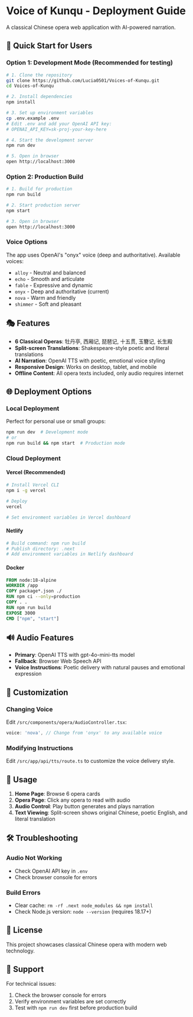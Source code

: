 # Voice of Kunqu - Deployment Guide

A classical Chinese opera web application with AI-powered narration.

## 🚀 Quick Start for Users

### Option 1: Development Mode (Recommended for testing)
```bash
# 1. Clone the repository
git clone https://github.com/Lucia0501/Voices-of-Kunqu.git
cd Voices-of-Kunqu

# 2. Install dependencies
npm install

# 3. Set up environment variables
cp .env.example .env
# Edit .env and add your OpenAI API key:
# OPENAI_API_KEY=sk-proj-your-key-here

# 4. Start the development server
npm run dev

# 5. Open in browser
open http://localhost:3000
```

### Option 2: Production Build
```bash
# 1. Build for production
npm run build

# 2. Start production server
npm start

# 3. Open in browser
open http://localhost:3000
```

### Voice Options
The app uses OpenAI's "onyx" voice (deep and authoritative). Available voices:
- `alloy` - Neutral and balanced
- `echo` - Smooth and articulate  
- `fable` - Expressive and dynamic
- `onyx` - Deep and authoritative (current)
- `nova` - Warm and friendly
- `shimmer` - Soft and pleasant

## 🎭 Features

- **6 Classical Operas**: 牡丹亭, 西厢记, 琵琶记, 十五贯, 玉簪记, 长生殿
- **Split-screen Translations**: Shakespeare-style poetic and literal translations
- **AI Narration**: OpenAI TTS with poetic, emotional voice styling
- **Responsive Design**: Works on desktop, tablet, and mobile
- **Offline Content**: All opera texts included, only audio requires internet

## 🌐 Deployment Options

### Local Deployment
Perfect for personal use or small groups:
```bash
npm run dev  # Development mode
# or
npm run build && npm start  # Production mode
```

### Cloud Deployment

#### Vercel (Recommended)
```bash
# Install Vercel CLI
npm i -g vercel

# Deploy
vercel

# Set environment variables in Vercel dashboard
```

#### Netlify
```bash
# Build command: npm run build
# Publish directory: .next
# Add environment variables in Netlify dashboard
```

#### Docker
```dockerfile
FROM node:18-alpine
WORKDIR /app
COPY package*.json ./
RUN npm ci --only=production
COPY . .
RUN npm run build
EXPOSE 3000
CMD ["npm", "start"]
```

## 🔊 Audio Features

- **Primary**: OpenAI TTS with gpt-4o-mini-tts model
- **Fallback**: Browser Web Speech API
- **Voice Instructions**: Poetic delivery with natural pauses and emotional expression

## 🎨 Customization

### Changing Voice
Edit `/src/components/opera/AudioController.tsx`:
```typescript
voice: 'nova', // Change from 'onyx' to any available voice
```

### Modifying Instructions
Edit `/src/app/api/tts/route.ts` to customize the voice delivery style.

## 📱 Usage

1. **Home Page**: Browse 6 opera cards
2. **Opera Page**: Click any opera to read with audio
3. **Audio Control**: Play button generates and plays narration
4. **Text Viewing**: Split-screen shows original Chinese, poetic English, and literal translation

## 🛠 Troubleshooting

### Audio Not Working
- Check OpenAI API key in `.env`
- Check browser console for errors

### Build Errors
- Clear cache: `rm -rf .next node_modules && npm install`
- Check Node.js version: `node --version` (requires 18.17+)

## 📄 License

This project showcases classical Chinese opera with modern web technology.

## 🤝 Support

For technical issues:
1. Check the browser console for errors
2. Verify environment variables are set correctly
3. Test with `npm run dev` first before production build